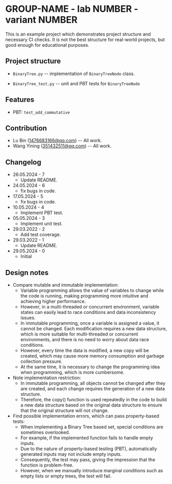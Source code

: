 # GROUP-NAME - lab NUMBER - variant NUMBER

This is an example project which demonstrates project structure and necessary
CI checks. It is not the best structure for real-world projects, but good
enough for educational purposes.

## Project structure

- `BinaryTree.py` -- implementation of `BinaryTreeNode` class.

- `BinaryTree_test.py` -- unit and PBT tests for `BinaryTreeNode`

## Features

- PBT: `test_add_commutative`

## Contribution

- Lu Bin (1476683166@qq.com) -- All work.
- Wang Yining (351432511@qq.com) -- All work.

## Changelog

- 26.05.2024 - 7
  - Update README.
- 24.05.2024 - 6
  - fix bugs in code.
- 17.05.2024 - 5
  - fix bugs in code.
- 10.05.2024 - 4
  - Implement PBT test.
- 05.05.2024 - 3
  - Implement unit test.
- 29.03.2022 - 2
  - Add test coverage.
- 29.03.2022 - 1
  - Update README.
- 29.05.2024 - 0
  - Initial

## Design notes

- Compare mutable and immutable implementation:
  - Variable programming allows the value of variables to change while the code is running,
    making programming more intuitive and achieving higher performance.
  - However, in a multi-threaded or concurrent environment,
    variable states can easily lead to race conditions and data inconsistency issues.
  - In immutable programming, once a variable is assigned a value,
    it cannot be changed. Each modification requires a new data structure,
    which is more suitable for multi-threaded or concurrent environments,
    and there is no need to worry about data race conditions.
  - However, every time the data is modified, a new copy will be created,
    which may cause more memory consumption and garbage collection pressure.
  - At the same time, it is necessary to change the programming idea when programming, which is more cumbersome.
- Note implementation restriction:
  - In immutable programming, all objects cannot be changed after they are created,
    and each change requires the generation of a new data structure.
  - Therefore, the copy() function is used repeatedly in the code to build a new data
    structure based on the original data structure to ensure that the original structure will not change.
- Find possible implementation errors, which can pass property-based tests:
  - When implementing a Binary Tree based set, special conditions are sometimes overlooked.
  - For example, if the implemented function fails to handle empty inputs.
  - Due to the nature of property-based testing (PBT), automatically generated inputs may not include empty inputs.
  - Consequently, the test may pass, giving the impression that the function is problem-free.
  - However, when we manually introduce marginal conditions such as empty lists or empty trees, the test will fail.